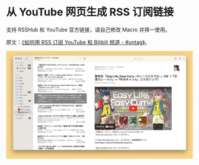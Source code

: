 # 从 YouTube 网页生成 RSS 订阅链接

支持 RSSHub 和 YouTube 官方链接，请自己修改 Macro 并择一使用。

原文：[《如何用 RSS 订阅 YouTube 和 Bilibili 频道 - #untag》](https://utgd.net/article/9892)。

![title](img.jpeg)